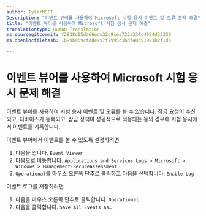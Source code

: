 ```yaml
---
author: TylerMSFT
Description: "이벤트 뷰어를 사용하여 Microsoft 시험 응시 이벤트 및 오류 문제 해결"
title: "이벤트 뷰어를 사용하여 Microsoft 시험 응시 문제 해결"
translationtype: Human Translation
ms.sourcegitcommit: f2838d95da66eda32d9cea725a33fc4084d32359
ms.openlocfilehash: 1b99b959cfdde997f7995c1bdf40d51921b2f1d5

---
```


# 이벤트 뷰어를 사용하여 Microsoft 시험 응시 문제 해결

이벤트 뷰어를 사용하여 시험 응시 이벤트 및 오류를 볼 수 있습니다. 잠금 요청이 수신되고, 디바이스가 등록되고, 잠금 정책이 성공적으로 적용되는 등의 경우에 시험 응시에서 이벤트를 기록합니다.

이벤트 뷰어에서 이벤트를 볼 수 있도록 설정하려면
1. 다음을 엽니다. `Event Viewer`
2. 다음으로 이동합니다. `Applications and Services Logs > Microsoft > Windows > Management-SecureAssessment`
3. `Operational`를 마우스 오른쪽 단추로 클릭하고 다음을 선택합니다. `Enable Log`

이벤트 로그를 저장하려면
1. 다음을 마우스 오른쪽 단추로 클릭합니다. `Operational`
2. 다음을 클릭합니다. `Save All Events As…`



<!--HONumber=Aug16_HO3-->


